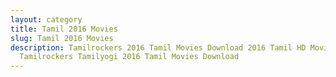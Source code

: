 ```yaml
---
layout: category
title: Tamil 2016 Movies
slug: Tamil 2016 Movies
description: Tamilrockers 2016 Tamil Movies Download 2016 Tamil HD Movies in
  Tamilrockers Tamilyogi 2016 Tamil Movies Download
---
```

